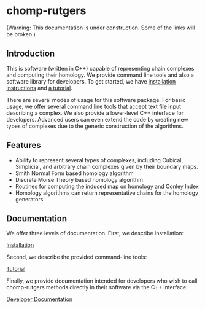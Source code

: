 # chomp-rutgers #

(Warning: This documentation is under construction. Some of the links will be broken.)

## Introduction ##

This is software (written in C++) capable of representing chain complexes and computing their homology. We provide command line tools and also a software library for developers. To get started, we have [installation instructions](Installation.md) and [a tutorial](Tutorial.md).

There are several modes of usage for this software package. For basic usage, we offer several command line tools that accept text file input describing a complex. We also provide a lower-level C++ interface for developers. Advanced users can even extend the code by creating new types of complexes due to the generic construction of the algorithms.

## Features ##

  * Ability to represent several types of complexes, including Cubical, Simplicial, and arbitrary chain complexes given by their boundary maps.
  * Smith Normal Form based homology algorithm
  * Discrete Morse Theory based homology algorithm
  * Routines for computing the induced map on homology and Conley Index
  * Homology algorithms can return representative chains for the homology generators

## Documentation ##

We offer three levels of documentation. First, we describe installation:

[Installation](Installation.md)

Second, we describe the provided command-line tools:

[Tutorial](Tutorial.md)

Finally, we provide documentation intended for developers who wish to call chomp-rutgers methods directly in their software via the C++ interface:

[Developer Documentation](Developer.md)